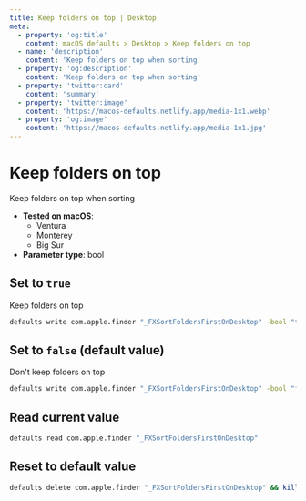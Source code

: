 ```yaml
---
title: Keep folders on top | Desktop
meta:
  - property: 'og:title'
    content: macOS defaults > Desktop > Keep folders on top
  - name: 'description'
    content: 'Keep folders on top when sorting'
  - property: 'og:description'
    content: 'Keep folders on top when sorting'
  - property: 'twitter:card'
    content: 'summary'
  - property: 'twitter:image'
    content: 'https://macos-defaults.netlify.app/media-1x1.webp'
  - property: 'og:image'
    content: 'https://macos-defaults.netlify.app/media-1x1.jpg'
---
```


# Keep folders on top

Keep folders on top when sorting

<!-- break lists -->

- **Tested on macOS**:
  - Ventura
  - Monterey
  - Big Sur
- **Parameter type**: bool

## Set to `true`

Keep folders on top

```bash
defaults write com.apple.finder "_FXSortFoldersFirstOnDesktop" -bool "true" && killall Finder
```

## Set to `false` (default value)

Don't keep folders on top

```bash
defaults write com.apple.finder "_FXSortFoldersFirstOnDesktop" -bool "false" && killall Finder
```

## Read current value

```bash
defaults read com.apple.finder "_FXSortFoldersFirstOnDesktop"
```

## Reset to default value

```bash
defaults delete com.apple.finder "_FXSortFoldersFirstOnDesktop" && killall Finder
```
